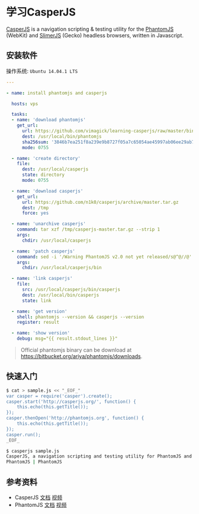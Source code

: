 学习CasperJS
============

[CasperJS][1] is a navigation scripting & testing utility for the [PhantomJS][2]
(WebKit) and [SlimerJS][3] (Gecko) headless browsers, written in Javascript.

## 安装软件

操作系统: `Ubuntu 14.04.1 LTS`

```yaml
---

- name: install phantomjs and casperjs

  hosts: vps

  tasks:
  - name: 'download phantomjs'
    get_url:
      url: https://github.com/vimagick/learning-casperjs/raw/master/bin/phantomjs-2.0.1
      dest: /usr/local/bin/phantomjs
      sha256sum: '3846b7ea251f8a239e9b8727f05a7c65054ae45997ab06ee29ab7f333d4fda7a'
      mode: 0755

  - name: 'create directory'
    file:
      dest: /usr/local/casperjs
      state: directory
      mode: 0755

  - name: 'download casperjs'
    get_url:
      url: https://github.com/n1k0/casperjs/archive/master.tar.gz
      dest: /tmp
      force: yes

  - name: 'unarchive casperjs'
    command: tar xzf /tmp/casperjs-master.tar.gz --strip 1
    args:
      chdir: /usr/local/casperjs

  - name: 'patch casperjs'
    command: sed -i '/Warning PhantomJS v2.0 not yet released/s@^@//@' bootstrap.js
    args:
      chdir: /usr/local/casperjs/bin

  - name: 'link casperjs'
    file:
      src: /usr/local/casperjs/bin/casperjs
      dest: /usr/local/bin/casperjs
      state: link

  - name: 'get version'
    shell: phantomjs --version && casperjs --version
    register: result

  - name: 'show version'
    debug: msg="{{ result.stdout_lines }}"
```

> Official phantomjs binary can be download at <https://bitbucket.org/ariya/phantomjs/downloads>.

## 快速入门

```bash
$ cat > sample.js << "_EOF_"
var casper = require('casper').create();
casper.start('http://casperjs.org/', function() {
    this.echo(this.getTitle());
});
casper.thenOpen('http://phantomjs.org', function() {
    this.echo(this.getTitle());
});
casper.run();
_EOF_

$ casperjs sample.js
CasperJS, a navigation scripting and testing utility for PhantomJS and SlimerJS
PhantomJS | PhantomJS
```

## 参考资料

- CasperJS [文档][4] [视频][5]
- PhantomJS [文档][6] [视频][7]

[1]: http://casperjs.org/
[2]: http://phantomjs.org/
[3]: http://slimerjs.org/
[4]: http://docs.casperjs.org/en/latest/index.html
[5]: https://www.youtube.com/watch?v=Kefil5tCL9o
[6]: http://phantomjs.org/documentation/
[7]: https://www.youtube.com/watch?v=OqEcn_6GBDI

